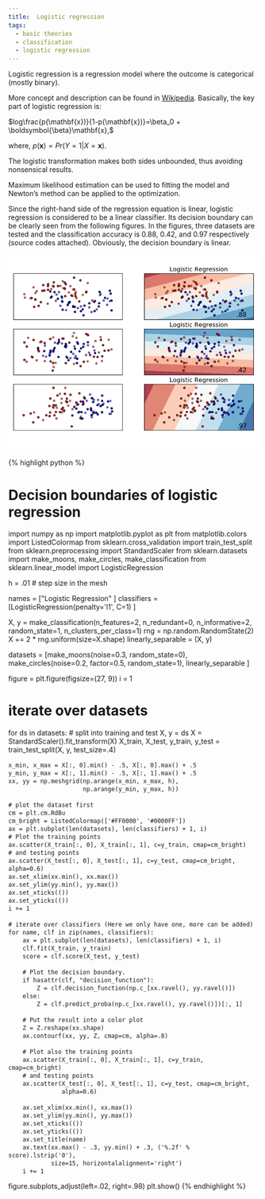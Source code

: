 ```yaml
---
title:  Logistic regression
tags:
  - basic theories
  - classification
  - logistic regression
---
```

Logistic regression is a regression model where the outcome is categorical (mostly binary).

<!--more-->

More concept and description can be found in [Wikipedia](https://en.wikipedia.org/wiki/Logistic_regression). Basically, the key part of logistic regression is:

$log\frac{p(\mathbf{x})}{1-p(\mathbf{x})}=\beta_0 + \boldsymbol{\beta}\mathbf{x},$

where, $p(\mathbf{x}) = Pr(Y=1|X=\mathbf{x}).$

The logistic transformation makes both sides unbounded, thus avoiding nonsensical results.

Maximum likelihood estimation can be used to fitting the model and Newton’s method can be applied to the optimization.

Since the right-hand side of the regression equation is linear, logistic regression is considered to be a linear classifier. Its decision boundary can be clearly seen from the following figures. In the figures, three datasets are tested and the classification accuracy is 0.88, 0.42, and 0.97 respectively (source codes attached). Obviously, the decision boundary is linear.

![](https://raw.githubusercontent.com/jay15summer/jay15summer.github.io/master/assets/images/logistic-regression1.png)

{% highlight python %}
# Decision boundaries of logistic regression
import numpy as np
import matplotlib.pyplot as plt
from matplotlib.colors import ListedColormap
from sklearn.cross_validation import train_test_split
from sklearn.preprocessing import StandardScaler
from sklearn.datasets import make_moons, make_circles, make_classification
from sklearn.linear_model import LogisticRegression

h = .01  # step size in the mesh

names = ["Logistic Regression"
         ]
classifiers = [LogisticRegression(penalty='l1', C=1)
               ]


X, y = make_classification(n_features=2, n_redundant=0, n_informative=2,
                           random_state=1, n_clusters_per_class=1)
rng = np.random.RandomState(2)
X += 2 * rng.uniform(size=X.shape)
linearly_separable = (X, y)

datasets = [make_moons(noise=0.3, random_state=0),
            make_circles(noise=0.2, factor=0.5, random_state=1),
            linearly_separable
            ]

figure = plt.figure(figsize=(27, 9))
i = 1
# iterate over datasets
for ds in datasets:
    # split into training and test
    X, y = ds
    X = StandardScaler().fit_transform(X)
    X_train, X_test, y_train, y_test = train_test_split(X, y, test_size=.4)

    x_min, x_max = X[:, 0].min() - .5, X[:, 0].max() + .5
    y_min, y_max = X[:, 1].min() - .5, X[:, 1].max() + .5
    xx, yy = np.meshgrid(np.arange(x_min, x_max, h),
                         np.arange(y_min, y_max, h))

    # plot the dataset first
    cm = plt.cm.RdBu
    cm_bright = ListedColormap(['#FF0000', '#0000FF'])
    ax = plt.subplot(len(datasets), len(classifiers) + 1, i)
    # Plot the training points
    ax.scatter(X_train[:, 0], X_train[:, 1], c=y_train, cmap=cm_bright)
    # and testing points
    ax.scatter(X_test[:, 0], X_test[:, 1], c=y_test, cmap=cm_bright, alpha=0.6)
    ax.set_xlim(xx.min(), xx.max())
    ax.set_ylim(yy.min(), yy.max())
    ax.set_xticks(())
    ax.set_yticks(())
    i += 1

    # iterate over classifiers (Here we only have one, more can be added)
    for name, clf in zip(names, classifiers):
        ax = plt.subplot(len(datasets), len(classifiers) + 1, i)
        clf.fit(X_train, y_train)
        score = clf.score(X_test, y_test)

        # Plot the decision boundary.
        if hasattr(clf, "decision_function"):
            Z = clf.decision_function(np.c_[xx.ravel(), yy.ravel()])
        else:
            Z = clf.predict_proba(np.c_[xx.ravel(), yy.ravel()])[:, 1]

        # Put the result into a color plot
        Z = Z.reshape(xx.shape)
        ax.contourf(xx, yy, Z, cmap=cm, alpha=.8)

        # Plot also the training points
        ax.scatter(X_train[:, 0], X_train[:, 1], c=y_train, cmap=cm_bright)
        # and testing points
        ax.scatter(X_test[:, 0], X_test[:, 1], c=y_test, cmap=cm_bright,
                   alpha=0.6)

        ax.set_xlim(xx.min(), xx.max())
        ax.set_ylim(yy.min(), yy.max())
        ax.set_xticks(())
        ax.set_yticks(())
        ax.set_title(name)
        ax.text(xx.max() - .3, yy.min() + .3, ('%.2f' % score).lstrip('0'),
                size=15, horizontalalignment='right')
        i += 1

figure.subplots_adjust(left=.02, right=.98)
plt.show()
{% endhighlight %}
